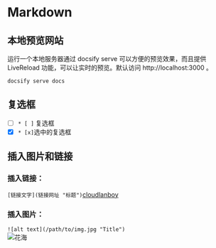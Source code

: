 # Markdown

## 本地预览网站
运行一个本地服务器通过 docsify serve 可以方便的预览效果，而且提供 LiveReload 功能，可以让实时的预览。默认访问 http://localhost:3000 。
```
docsify serve docs
```

## 复选框

* [ ] `* [ ]` 复选框
* [x] `* [x]`选中的复选框

## 插入图片和链接

### 插入链接： 

`[链接文字](链接网址 "标题")`[cloudlanboy](https://www.clboy.cn "cloudlandboy的博客")

### 插入图片：  

`![alt text](/path/to/img.jpg "Title")`  
![花海](https://ss0.baidu.com/73x1bjeh1BF3odCf/it/u=138126325,1485620701&fm=85&s=7FAB2EC3909A35D01E299C1A030010D2 "标题")
